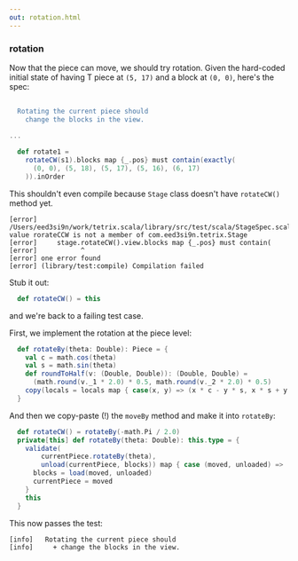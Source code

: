 ```yaml
---
out: rotation.html
---
```


### rotation

Now that the piece can move, we should try rotation. Given the hard-coded initial state of having T piece at `(5, 17)` and a block at `(0, 0)`, here's the spec:

```scala
                                                                              s2"""
  Rotating the current piece should
    change the blocks in the view.                                            \$rotate1
                                                                              """
...

  def rotate1 =
    rotateCW(s1).blocks map {_.pos} must contain(exactly(
      (0, 0), (5, 18), (5, 17), (5, 16), (6, 17)
    )).inOrder
```

This shouldn't even compile because `Stage` class doesn't have `rotateCW()` method yet.

```
[error] /Users/eed3si9n/work/tetrix.scala/library/src/test/scala/StageSpec.scala:33: value rorateCCW is not a member of com.eed3si9n.tetrix.Stage
[error]     stage.rotateCW().view.blocks map {_.pos} must contain(
[error]           ^
[error] one error found
[error] (library/test:compile) Compilation failed
```

Stub it out:

```scala
  def rotateCW() = this
```

and we're back to a failing test case.

First, we implement the rotation at the piece level:

```scala
  def rotateBy(theta: Double): Piece = {
    val c = math.cos(theta)
    val s = math.sin(theta)
    def roundToHalf(v: (Double, Double)): (Double, Double) =
      (math.round(v._1 * 2.0) * 0.5, math.round(v._2 * 2.0) * 0.5)
    copy(locals = locals map { case(x, y) => (x * c - y * s, x * s + y * c) } map roundToHalf)
  }
```

And then we copy-paste (!) the `moveBy` method and make it into `rotateBy`:

```scala
  def rotateCW() = rotateBy(-math.Pi / 2.0)
  private[this] def rotateBy(theta: Double): this.type = {
    validate(
        currentPiece.rotateBy(theta),
        unload(currentPiece, blocks)) map { case (moved, unloaded) =>
      blocks = load(moved, unloaded)
      currentPiece = moved
    }
    this
  }
```

This now passes the test:

```
[info]   Rotating the current piece should
[info]     + change the blocks in the view.
```
